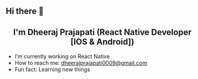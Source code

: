 ## Hi there 👋


<h2 align="center">I'm Dheeraj Prajapati (React Native Developer [IOS & Android])</h2>

- I’m currently working on React Native
- How to reach me: dheerajprajapati0009@gmail.com
- Fun fact: Learning new things
  

